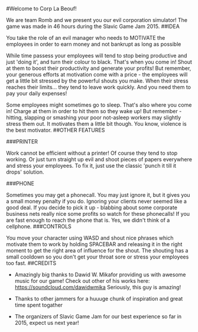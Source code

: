 #Welcome to Corp La Beouf!

We are team Romb and we present you our evil corporation simulator! The game was made in 46 hours during the Slavic Game Jam 2015.
##IDEA

You take the role of an evil manager who needs to MOTIVATE the employees in order to earn money and not bankrupt as long as possible

While time passess your employees will tend to stop being productive and just 'doing it', and turn their colour to black. That's when you come in! Shout at them to boost their productivity and generate your profits! But remember, your generous efforts at motivation come with a price - the employees will get a little bit stressed by the powerful shouts you make. When their stress reaches their limits... they tend to leave work quickly. And you need them to pay your daily expenses!

Some employees might sometimes go to sleep. That's also where you come in! Charge at them in order to hit them so they wake up! But remember - hitting, slapping or smashing your poor not-asleep workers may slightly stress them out. It motivates them a little bit though. You know, violence is the best motivator.
##OTHER FEATURES

###PRINTER

Work cannot be efficient without a printer! Of course they tend to stop working. Or just turn straight up evil and shoot pieces of papers everywhere and stress your employees. To fix it, just use the classic 'punch it till it drops' solution.

###PHONE

Sometimes you may get a phonecall. You may just ignore it, but it gives you a small money penalty if you do. Ignoring your clients never seemed like a good deal. If you decide to pick it up - blabbing about some corporate business nets really nice some profits so watch for these phonecalls! If you are fast enough to reach the phone that is. Yes, we didn't think of a cellphone.
###CONTROLS

You move your character using WASD and shout nice phrases which motivate them to work by holding SPACEBAR and releasing it in the right moment to get the right area of influence for the shout. The shouting has a small cooldown so you don't get your throat sore or stress your employees too fast.
##CREDITS

  * Amazingly big thanks to Dawid W. Mikafor providing us with awesome music for our game! Check out other of his works here: https://soundcloud.com/dawidwmika Seriously, this guy is amazing!

  * Thanks to other jammers for a huuuge chunk of inspiration and great time spent togather
  * The organizers of Slavic Game Jam for our best experience so far in 2015, expect us next year! 
